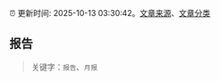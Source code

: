 :alarm_clock: 更新时间: 2025-10-13 03:30:42。[文章来源](/README.md)、[文章分类](/TAGS.md)

## 报告


> 关键字：`报告`、`月报`




